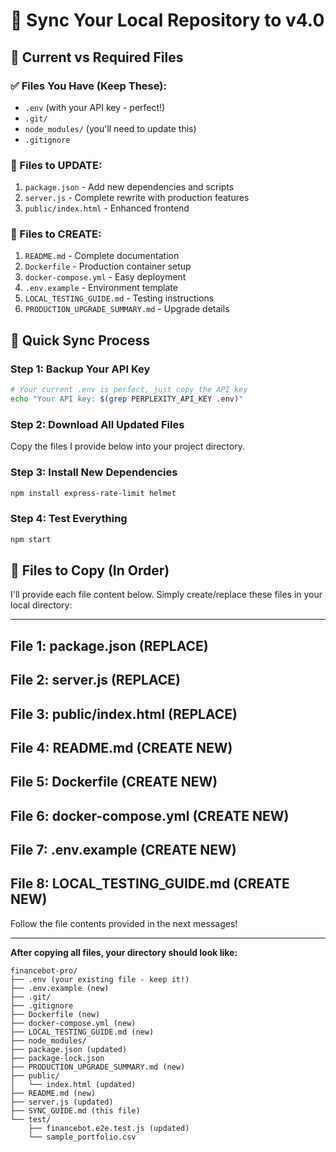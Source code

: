 # 🔄 Sync Your Local Repository to v4.0

## 📁 Current vs Required Files

### ✅ Files You Have (Keep These):
- `.env` (with your API key - perfect!)
- `.git/`
- `node_modules/` (you'll need to update this)
- `.gitignore`

### 🔄 Files to UPDATE:
1. `package.json` - Add new dependencies and scripts
2. `server.js` - Complete rewrite with production features  
3. `public/index.html` - Enhanced frontend

### 📝 Files to CREATE:
1. `README.md` - Complete documentation
2. `Dockerfile` - Production container setup
3. `docker-compose.yml` - Easy deployment
4. `.env.example` - Environment template
5. `LOCAL_TESTING_GUIDE.md` - Testing instructions
6. `PRODUCTION_UPGRADE_SUMMARY.md` - Upgrade details

## 🚀 Quick Sync Process

### Step 1: Backup Your API Key
```bash
# Your current .env is perfect, just copy the API key
echo "Your API key: $(grep PERPLEXITY_API_KEY .env)"
```

### Step 2: Download All Updated Files
Copy the files I provide below into your project directory.

### Step 3: Install New Dependencies  
```bash
npm install express-rate-limit helmet
```

### Step 4: Test Everything
```bash
npm start
```

## 📝 Files to Copy (In Order)

I'll provide each file content below. Simply create/replace these files in your local directory:

---

## File 1: package.json (REPLACE)
## File 2: server.js (REPLACE) 
## File 3: public/index.html (REPLACE)
## File 4: README.md (CREATE NEW)
## File 5: Dockerfile (CREATE NEW)
## File 6: docker-compose.yml (CREATE NEW)
## File 7: .env.example (CREATE NEW)
## File 8: LOCAL_TESTING_GUIDE.md (CREATE NEW)

Follow the file contents provided in the next messages!

---

**After copying all files, your directory should look like:**
```
financebot-pro/
├── .env (your existing file - keep it!)
├── .env.example (new)
├── .git/
├── .gitignore
├── Dockerfile (new)
├── docker-compose.yml (new)
├── LOCAL_TESTING_GUIDE.md (new)
├── node_modules/
├── package.json (updated)
├── package-lock.json 
├── PRODUCTION_UPGRADE_SUMMARY.md (new)
├── public/
│   └── index.html (updated)
├── README.md (new)
├── server.js (updated)
├── SYNC_GUIDE.md (this file)
└── test/
    ├── financebot.e2e.test.js (updated)
    └── sample_portfolio.csv
```